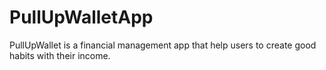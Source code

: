 # PullUpWalletApp
PullUpWallet is a financial management app that help users to create good habits with their income.
